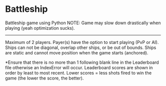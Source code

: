 # Battleship

Battleship game using Python
NOTE: Game may slow down drastically when playing (yeah optimization sucks).

------------------------------------------------------------------------------------------------------------------------

Maximum of 2 players.
Payer(s) have the option to start playing (PvP or AI).
Ships can not be diagonal, overlap other ships, or be out of bounds.
Ships are static and cannot move position when the game starts (anchored).


*Ensure that there is no more than 1 following blank line in the Leaderboard file otherwise an IndexError will occur.
Leaderboard scores are shown in order by least to most recent.
Lower scores = less shots fired to win the game (the lower the score, the better).
